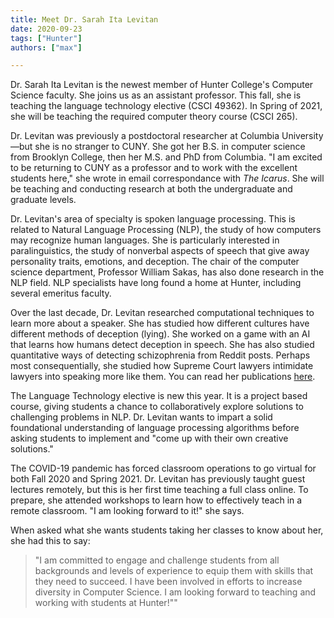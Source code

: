 ```yaml
---
title: Meet Dr. Sarah Ita Levitan
date: 2020-09-23
tags: ["Hunter"]
authors: ["max"]

---
```


Dr. Sarah Ita Levitan is the newest member of Hunter College's Computer Science faculty. She joins us as an assistant professor. This fall, she is teaching the language technology elective (CSCI 49362). In Spring of 2021, she will be teaching the required computer theory course (CSCI 265).

Dr. Levitan was previously a postdoctoral researcher at Columbia University—but she is no stranger to CUNY. She got her B.S. in computer science from Brooklyn College, then her M.S. and PhD from Columbia. "I am excited to be returning to CUNY as a professor and to work with the excellent students here," she wrote in email correspondance with *The Icarus*. She will be teaching and conducting research at both the undergraduate and graduate levels.

Dr. Levitan's area of specialty is spoken language processing. This is related to Natural Language Processing (NLP), the study of how computers may recognize human languages. She is particularly interested in paralinguistics, the study of nonverbal aspects of speech that give away personality traits, emotions, and deception. The chair of the computer science department, Professor William Sakas, has also done research in the NLP field. NLP specialists have long found a home at Hunter, including several emeritus faculty.

Over the last decade, Dr. Levitan researched computational techniques to learn more about a speaker. She has studied how different cultures have different methods of deception (lying). She worked on a game with an AI that learns how humans detect deception in speech. She has also studied quantitative ways of detecting schizophrenia from Reddit posts. Perhaps most consequentially, she studied how Supreme Court lawyers intimidate lawyers into speaking more like them. You can read her publications [here](http://www.cs.columbia.edu/~sarahita/).

The Language Technology elective is new this year. It is a project based course, giving students a chance to collaboratively explore solutions to challenging problems in NLP. Dr. Levitan wants to impart a solid foundational understanding of language processing algorithms before asking students to implement and "come up with their own creative solutions."

The COVID-19 pandemic has forced classroom operations to go virtual for both Fall 2020 and Spring 2021. Dr. Levitan has previously taught guest lectures remotely, but this is her first time teaching a full class online. To prepare, she attended workshops to learn how to effectively teach in a remote classroom. "I am looking forward to it!" she says.

When asked what she wants students taking her classes to know about her, she had this to say:
> "I am committed to engage and challenge students from all backgrounds and levels of experience to equip them with skills that they need to succeed.  I have been involved in efforts to increase diversity in Computer Science.  I am looking forward to teaching and working with students at Hunter!""
